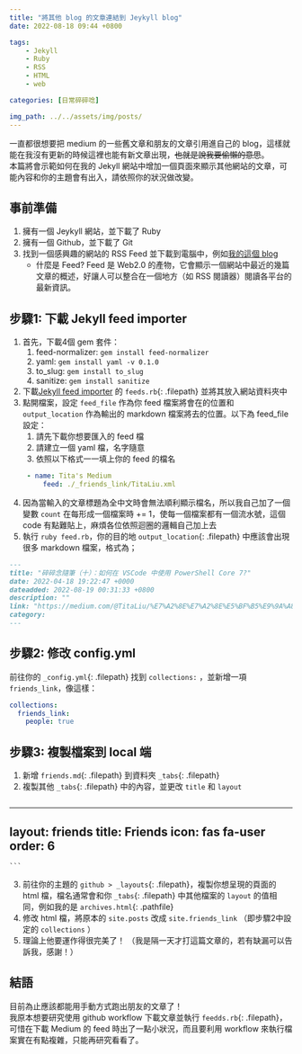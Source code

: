 ```yaml
---
title: "將其他 blog 的文章連結到 Jeykyll blog"
date: 2022-08-18 09:44 +0800

tags: 
    - Jekyll
    - Ruby
    - RSS
    - HTML
    - web

categories: [日常碎碎唸]

img_path: ../../assets/img/posts/
---
```


一直都很想要把 medium 的一些舊文章和朋友的文章引用進自己的 blog，這樣就能在我沒有更新的時候這裡也能有新文章出現，~~也就是說我要偷懶的意思~~。<br>
本篇將會示範如何在我的 Jekyll 網站中增加一個頁面來顯示其他網站的文章，可能內容和你的主題會有出入，請依照你的狀況做改變。<br>

## 事前準備
1. 擁有一個 Jeykyll 網站，並下載了 Ruby
2. 擁有一個 Github，並下載了 Git
3. 找到一個感興趣的網站的 RSS Feed 並下載到電腦中，例如[我的這個 blog](https://titaliu1224.github.io/feed.xml)
   - 什麼是 Feed? Feed 是 Web2.0 的產物，它會顯示一個網站中最近的幾篇文章的概述，好讓人可以整合在一個地方（如 RSS 閱讀器）閱讀各平台的最新資訊。

## 步驟1: 下載 Jekyll feed importer
1. 首先，下載4個 gem 套件：
   1. feed-normalizer: `gem install feed-normalizer`
   2. yaml: `gem install yaml -v 0.1.0`
   3. to_slug: `gem install to_slug`
   4. sanitize: `gem install sanitize`
2. 下載[Jekyll feed importer](https://github.com/MattKevan/Jekyll-feed-importer) 的 `feeds.rb`{: .filepath} 並將其放入網站資料夾中
3. 點開檔案，設定 `feed_file` 作為你 feed 檔案將會在的位置和 `output_location` 作為輸出的 markdown 檔案將去的位置。以下為 feed_file 設定：
   1. 請先下載你想要匯入的 feed 檔
   2. 請建立一個 yaml 檔，名字隨意
   3. 依照以下格式一一填上你的 feed 的檔名
   ```yml
    - name: Tita's Medium
        feed: ./_friends_link/TitaLiu.xml
    ```
4. 因為當輸入的文章標題為全中文時會無法順利顯示檔名，所以我自己加了一個變數 `count` 在每形成一個檔案時 += 1，使每一個檔案都有一個流水號，這個 code 有點難貼上，麻煩各位依照迴圈的邏輯自己加上去
5. 執行 `ruby feed.rb`，你的目的地 `output_location`{: .filepath} 中應該會出現很多 markdown 檔案，格式為；

``` md
---
title: "碎碎念隨筆（十）：如何在 VSCode 中使用 PowerShell Core 7?"
date: 2022-04-18 19:22:47 +0000
dateadded: 2022-08-19 00:31:33 +0800
description: ""
link: "https://medium.com/@TitaLiu/%E7%A2%8E%E7%A2%8E%E5%BF%B5%E9%9A%A8%E7%AD%86-%E5%8D%81-%E5%A6%82%E4%BD%95%E5%9C%A8-vscode-%E4%B8%AD%E4%BD%BF%E7%94%A8-powershell-core-7-3a5d7533b4e4?source=rss-1f0703e3e84b------2"
category:
---
```

## 步驟2: 修改 config.yml
前往你的 `_config.yml`{: .filepath} 找到 `collections:` ，並新增一項 `friends_link`，像這樣：

```yml
collections:
  friends_link:
    people: true
```

## 步驟3: 複製檔案到 local 端
1. 新增 `friends.md`{: .filepath} 到資料夾 `_tabs`{: .filepath}
2. 複製其他 `_tabs`{: .filepath} 中的內容，並更改 `title` 和 `layout`
    ```md
---
layout: friends
title: Friends
icon: fas fa-user
order: 6
---
    ```
3. 前往你的主題的 `github > _layouts`{: .filepath}，複製你想呈現的頁面的 html 檔，檔名通常會和你 `_tabs`{: .filepath} 中其他檔案的 `layout` 的值相同，例如我的是 `archives.html`{: .pathfile}
4. 修改 html 檔，將原本的 `site.posts` 改成 `site.friends_link` （即步驟2中設定的 `collections` ）
5. 理論上他要運作得很完美了！
（我是隔一天才打這篇文章的，若有缺漏可以告訴我，感謝！）

## 結語
目前為止應該都能用手動方式跑出朋友的文章了！ <br>
我原本想要研究使用 github workflow 下載文章並執行 `feedds.rb`{: .filepath}，可惜在下載 Medium 的 feed 時出了一點小狀況，而且要利用 workflow 來執行檔案實在有點複雜，只能再研究看看了。